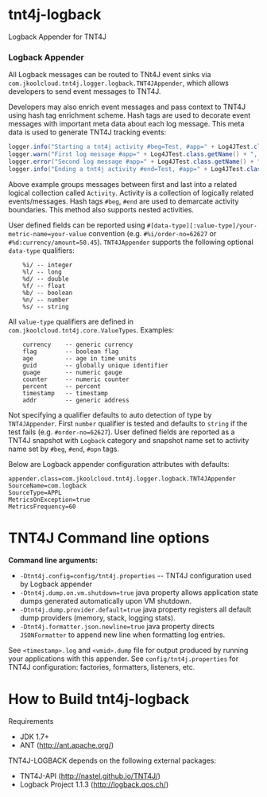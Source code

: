# tnt4j-logback
Logback  Appender for TNT4J

### Logback Appender
All Logback messages can be routed to TNt4J event sinks via `com.jkoolcloud.tnt4j.logger.logback.TNT4JAppender`, 
which allows developers to send event messages to TNT4J.

Developers may also enrich event messages and pass context to TNT4J using hash tag enrichment scheme.
Hash tags are used to decorate event messages with important meta data about each log message. 
This meta data is used to generate TNT4J tracking events:
```java
logger.info("Starting a tnt4j activity #beg=Test, #app=" + Log4JTest.class.getName());
logger.warn("First log message #app=" + Log4JTest.class.getName() + ", #msg='1 Test warning message'");
logger.error("Second log message #app=" + Log4JTest.class.getName() + ", #msg='2 Test error message'", new Exception("test exception"));
logger.info("Ending a tnt4j activity #end=Test, #app=" + Log4JTest.class.getName() + " #%i/order-no=" + orderNo  + " #%d:currency/amount=" + amount);
```
Above example groups messages between first and last into a related logical collection called `Activity`. Activity is a collection of logically related events/messages. Hash tags `#beg`, `#end` are used to demarcate activity boundaries. This method also supports nested activities.

User defined fields can be reported using `#[data-type][:value-type]/your-metric-name=your-value` convention (e.g. `#%i/order-no=62627` or `#%d:currency/amount=50.45`). 
`TNT4JAppender` supports the following optional `data-type` qualifiers:
```
	%i/ -- integer
	%l/ -- long
	%d/ -- double
	%f/ -- float
	%b/ -- boolean
	%n/ -- number
	%s/ -- string
```
All `value-type` qualifiers are defined in `com.jkoolcloud.tnt4j.core.ValueTypes`. Examples:
```
	currency 	-- generic currency
	flag 		-- boolean flag
	age 		-- age in time units
	guid 		-- globally unique identifier
	guage		-- numeric gauge
	counter		-- numeric counter
	percent		-- percent
	timestamp	-- timestamp
	addr 		-- generic address
```
Not specifying a qualifier defaults to auto detection of type by `TNT4JAppender`. 
First `number` qualifier is tested and defaults to `string` if the test fails (e.g. `#order-no=62627`).
User defined fields are reported as a TNT4J snapshot with `Logback` category and snapshot name set to 
activity name set by `#beg`, `#end`, `#opn` tags.

Below are Logback appender configuration attributes with defaults:
```
appender.class=com.jkoolcloud.tnt4j.logger.logback.TNT4JAppender
SourceName=com.logback
SourceType=APPL
MetricsOnException=true
MetricsFrequency=60
```

TNT4J Command line options
===============================================
<b>Command line arguments:</b>
* `-Dtnt4j.config=config/tnt4j.properties` -- TNT4J configuration used by Logback appender
* `-Dtnt4j.dump.on.vm.shutdown=true` java property allows application state dumps generated automatically upon VM shutdown.
* `-Dtnt4j.dump.provider.default=true` java property registers all default dump providers (memory, stack, logging stats).
* `-Dtnt4j.formatter.json.newline=true` java property directs `JSONFormatter` to append new line when formatting log entries.

See `<timestamp>.log` and `<vmid>.dump` file for output produced by running your applications with this appender.
See `config/tnt4j.properties` for TNT4J configuration: factories, formatters, listeners, etc.

How to Build tnt4j-logback
=========================================
Requirements
* JDK 1.7+
* ANT (http://ant.apache.org/)

TNT4J-LOGBACK depends on the following external packages:
* TNT4J-API (http://nastel.github.io/TNT4J/)
* Logback Project 1.1.3 (http://logback.qos.ch/)


